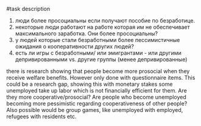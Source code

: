#task description

1. люди более просоциальны если получают пособие по безработице. 
2. некоторые люди работают на работе которая им не обеспечивает максимального заработка. Они более просоциальны?
3. у людей которые стали безработными более пессимистичные ожидания о кооперативности других людей?
4. есть ли игры с безработными/ или эмигрантами - или другими депривированными vs. другие группы (менее депривированные)

there is research showing that people become more prosocial when they receive welfare benefits. However only done with questionnaire items. This could be a research gap, showing this with monetary stakes
some unemployed take up labor which is not financially efficient for them. Are they more cooperative/prosocial?
Are people who become unemployed becoming more pessimistic regarding cooperativeness of other people?
Also possible would be group games, like unemployed with employed, refugees with residents etc. 